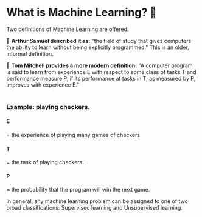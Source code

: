 # What is Machine Learning? 🤖

Two definitions of Machine Learning are offered. 
  
💨 <strong>Arthur Samuel described it as:</strong> "the field of study that gives computers the ability to learn without being explicitly programmed." This is an older, informal definition. <br>

💨 <strong>Tom Mitchell provides a more modern definition:</strong> "A computer program is said to learn from experience E with respect to some class of tasks T and performance measure P, if its performance at tasks in T, as measured by P, improves with experience E." <br><br>

<h3>Example: playing checkers.</h3> 

<h4>E</h4> = the experience of playing many games of checkers <br>
<h4>T</h4> = the task of playing checkers. <br>
<h4>P</h4> = the probability that the program will win the next game. <br>

In general, any machine learning problem can be assigned to one of two broad classifications:
Supervised learning and Unsupervised learning.
